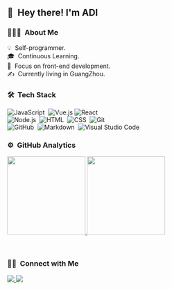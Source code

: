 ## 👋 &nbsp;Hey there! I'm ADI

### 👨🏻‍💻 &nbsp;About Me

💡 &nbsp;Self-programmer.\
🎓 &nbsp;Continuous Learning.\
🌱 &nbsp;Focus on front-end development.\
✍️ &nbsp;Currently living in GuangZhou.

### 🛠 &nbsp;Tech Stack

![JavaScript](https://img.shields.io/badge/-JavaScript-333333?style=flat&logo=javascript)&nbsp;
![Vue.js](https://img.shields.io/badge/-Vue-333333?style=flat&logo=adobe-photoshop)
![React](https://img.shields.io/badge/-React-333333?style=flat&logo=react)&nbsp;\
![Node.js](https://img.shields.io/badge/-Node.js-333333?style=flat&logo=node.js)&nbsp;
![HTML](https://img.shields.io/badge/-HTML-333333?style=flat&logo=HTML5)&nbsp;
![CSS](https://img.shields.io/badge/-CSS-333333?style=flat&logo=CSS3&logoColor=1572B6)&nbsp;
![Git](https://img.shields.io/badge/-Git-333333?style=flat&logo=git)\
![GitHub](https://img.shields.io/badge/-GitHub-333333?style=flat&logo=github)&nbsp;
![Markdown](https://img.shields.io/badge/-Markdown-333333?style=flat&logo=markdown)&nbsp;
![Visual Studio Code](https://img.shields.io/badge/-Visual%20Studio%20Code-333333?style=flat&logo=visual-studio-code&logoColor=007ACC)&nbsp;

### ⚙️ &nbsp;GitHub Analytics

<p align="left">
<a href="https://github.com/13168335674">
  <img height="180em" src="https://github-readme-stats-eight-theta.vercel.app/api?username=13168335674&show_icons=true&theme=vue-dark&include_all_commits=true&count_private=true" />
  <img height="180em" src="https://github-readme-stats-eight-theta.vercel.app/api/top-langs/?username=13168335674&layout=compact&exclude_lang=java+r&theme=vue-dark" />
</a>
</p>

<br />

### 🤝🏻 &nbsp;Connect with Me

<p align="left">
    <a href="https://www.jianshu.com/u/31bf1bae3a66">
        <img src="https://img.shields.io/badge/简书-是ADI呀-green"/>
    </a>
    <a href="https://juejin.cn/user/3051900008664382">
        <img src="https://img.shields.io/badge/掘金-是ADI呀-orange"/>
    </a>
</p>
